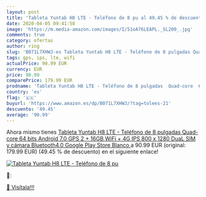 ```yaml
---
layout: post
title: 'Tableta Yuntab H8 LTE - Teléfono de 8 pu al 49.45 % de descuento'
date: 2020-04-05 09:41:58
image: 'https://m.media-amazon.com/images/I/51oA76LEAPL._SL200_.jpg'
comments: true
category: ofertas
author: ring
slug: 'B071L7XHWJ-es Tableta Yuntab H8 LTE - Teléfono de 8 pulgadas Quad-core...'
tags: gps, ips, lte, wifi
actualPrice: 90.99 EUR
currency: EUR
price: 90.99
comparePrice: 179.99 EUR
prodname: 'Tableta Yuntab H8 LTE - Teléfono de 8 pulgadas  Quad-core  64 bits  Android 7.0  GPS  2 + 16GB  WiFi + 4G  IPS 800 x 1280  DuaL SIM y cámara  Bluetooth4.0  Google Play Store   Blanco '
country: 'es'
flag: '🇪🇸'
buyurl: 'https://www.amazon.es/dp/B071L7XHWJ/?tag=tolees-21'
descuento: '49.45'
average: '90.99'
---
```


Ahora mismo tienes [Tableta Yuntab H8 LTE - Teléfono de 8 pulgadas  Quad-core  64 bits  Android 7.0  GPS  2 + 16GB  WiFi + 4G  IPS 800 x 1280  DuaL SIM y cámara  Bluetooth4.0  Google Play Store   Blanco ](https://www.amazon.es/dp/B071L7XHWJ/?tag=tolees-21) a 90.99 EUR (original: 179.99 EUR) (49.45 %  de descuento) en el siguiente enlace!

[![Tableta Yuntab H8 LTE - Teléfono de 8 pu](https://m.media-amazon.com/images/I/51oA76LEAPL._SL200_.jpg)](https://www.amazon.es/dp/B071L7XHWJ/?tag=tolees-21)

🔎:


[🛒 Visítala!!!](https://www.amazon.es/dp/B071L7XHWJ/?tag=tolees-21)

